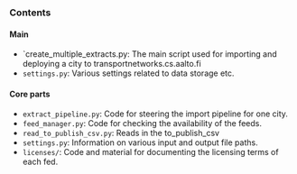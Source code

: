 ### Contents

#### Main

- `create_multiple_extracts.py:
    The main script used for importing and deploying a city to transportnetworks.cs.aalto.fi
- `settings.py`:
    Various settings related to data storage etc.


#### Core parts
- `extract_pipeline.py`:
    Code for steering the import pipeline for one city. 
- `feed_manager.py`:
    Code for checking the availability of the feeds.
- `read_to_publish_csv.py`:
    Reads in the to_publish_csv
- `settings.py`:
    Information on various input and output file paths.
- `licenses/`:
    Code and material for documenting the licensing terms of each fed.

